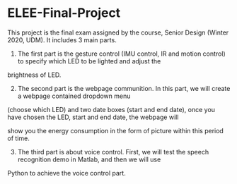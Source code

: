 # ELEE-Final-Project

This project is the final exam assigned by the course, Senior Design (Winter 2020, UDM). It includes 3 main parts.

1. The first part is the gesture control (IMU control, IR and motion control) to specify which LED to be lighted and adjust the

brightness of LED. 

2. The second part is the webpage communition. In this part, we will create a webpage contained dropdown menu 

(choose which LED) and two date boxes (start and end date), once you have chosen the LED, start and end date, the webpage will

show you the energy consumption in the form of picture within this period of time. 

3. The third part is about voice control. First, we will test the speech recognition demo in Matlab, and then we will use 

Python to achieve the voice control part.
